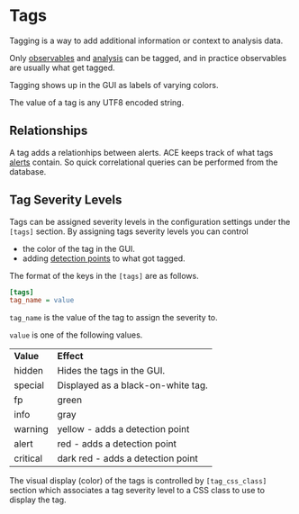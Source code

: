 # Tags

Tagging is a way to add additional information or context to analysis data.

Only [observables](observable.md) and [analysis](analysis.md) can be tagged, and in practice observables are usually what get tagged.

Tagging shows up in the GUI as labels of varying colors.

The value of a tag is any UTF8 encoded string.

## Relationships

A tag adds a relationhips between alerts. ACE keeps track of what tags [alerts](alerts.md) contain. So quick correlational queries can be performed from the database.

## Tag Severity Levels

Tags can be assigned severity levels in the configuration settings under the `[tags]` section. By assigning tags severity levels you can control

- the color of the tag in the GUI.
- adding [detection points](detection_points.md) to what got tagged.

The format of the keys in the `[tags]` are as follows.

```ini
[tags]
tag_name = value
```

`tag_name` is the value of the tag to assign the severity to.

`value` is one of the following values.

<table>
<tr>
<td><b>Value</b></td>
<td><b>Effect<b></td>
</tr>
<tr>
<td>hidden</td>
<td>Hides the tags in the GUI.</td>
</tr>
<tr>
<td>special</td>
<td>Displayed as a black-on-white tag.</td>
</tr>
<tr>
<td>fp</td>
<td>green</td>
</tr>
<tr>
<td>info</td>
<td>gray</td>
</tr>
<tr>
<td>warning</td>
<td>yellow - adds a detection point</td>
</tr>
<tr>
<td>alert</td>
<td>red - adds a detection point</td>
</tr>
<tr>
<td>critical</td>
<td>dark red - adds a detection point</td>
</tr>
</table>

The visual display (color) of the tags is controlled by `[tag_css_class]` section which associates a tag severity level to a CSS class to use to display the tag.
